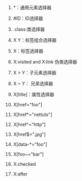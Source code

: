 1. *：通用元素选择器

2. #ID：ID选择器

3. .class:类选择器

4. X Y：标签组合选择器

5. X：标签选择器

6. X:visited and X:link 伪类选择器

7. X > Y：子元素选择器

8. X ~ Y： 兄弟选择器

9. X[title]：属性选择器

10. X[href="foo"] 

11. X[href*="nettuts"]

12. X[href^="http"]

13. X[href$=".jpg"]

14. X[data-*="foo"]

15. X[foo~="bar"]

16. X:checked

17. X:after